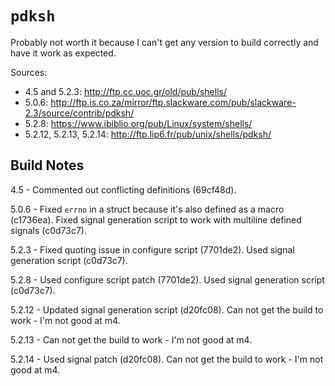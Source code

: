`pdksh`
=======

Probably not worth it because I can't get any version to build correctly and have it work as expected.

Sources:

* 4.5 and 5.2.3: http://ftp.cc.uoc.gr/old/pub/shells/
* 5.0.6: http://ftp.is.co.za/mirror/ftp.slackware.com/pub/slackware-2.3/source/contrib/pdksh/
* 5.2.8: https://www.ibiblio.org/pub/Linux/system/shells/
* 5.2.12, 5.2.13, 5.2.14: http://ftp.lip6.fr/pub/unix/shells/pdksh/


Build Notes
-----------

4.5 - Commented out conflicting definitions (69cf48d).

5.0.6 - Fixed `errno` in a struct because it's also defined as a macro (c1736ea). Fixed signal generation script to work with multiline defined signals (c0d73c7).

5.2.3 - Fixed quoting issue in configure script (7701de2). Used signal generation script (c0d73c7).

5.2.8 - Used configure script patch (7701de2). Used signal generation script (c0d73c7).

5.2.12 - Updated signal generation script (d20fc08). Can not get the build to work - I'm not good at m4.

5.2.13 - Can not get the build to work - I'm not good at m4.

5.2.14 - Used signal patch (d20fc08). Can not get the build to work - I'm not good at m4.
